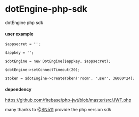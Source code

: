 # dotEngine-php-sdk

dotEngine php sdk


#### user example

```
$appsecret = '';

$appkey = '';

$dotEngine = new DotEngine($appkey, $appsecret);

$dotEngine->setConnectTimeout(20); 

$token = $dotEngine->createToken('room', 'user', 36000*24);
```

#### dependency


https://github.com/firebase/php-jwt/blob/master/src/JWT.php


many thanks to @[SN511](https://github.com/SN511)  provide the php version sdk 










